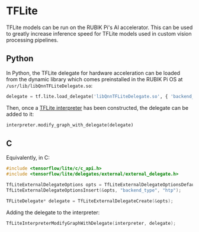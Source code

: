 # TFLite

TFLite models can be run on the RUBIK Pi's AI accelerator. This can be used to greatly increase inference speed for TFLite models used in custom vision processing pipelines.

## Python

In Python, the TFLite delegate for hardware acceleration can be loaded from the dynamic library which comes preinstalled in the RUBIK Pi OS at `/usr/lib/libQnnTFLiteDelegate.so`:
```python
delegate = tf.lite.load_delegate('libQnnTFLiteDelegate.so', { 'backend_type': 'htp' })
```

Then, once a [TFLite interpreter](https://www.tensorflow.org/api_docs/python/tf/lite/Interpreter) has been constructed, the delegate can be added to it:
```python
interpreter.modify_graph_with_delegate(delegate)
```

## C

Equivalently, in C:
```c
#include <tensorflow/lite/c/c_api.h>
#include <tensorflow/lite/delegates/external/external_delegate.h>

TfLiteExternalDelegateOptions opts = TfLiteExternalDelegateOptionsDefault("libQnnTFLiteDelegate.so");
TfLiteExternalDelegateOptionsInsert(&opts, "backend_type", "htp");

TFLiteDelegate* delegate = TfLiteExternalDelegateCreate(&opts);
```

Adding the delegate to the interpreter:
```c
TfLiteInterpreterModifyGraphWithDelegate(interpreter, delegate);
```
